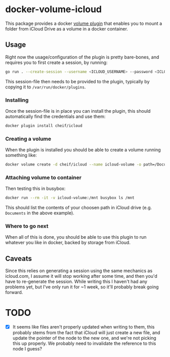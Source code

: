 # docker-volume-icloud
This package provides a docker [volume plugin](https://docs.docker.com/engine/extend/plugins_volume/) that enables you to mount a folder from iCloud Drive as a volume in a docker container.

## Usage
Right now the usage/configuration of the plugin is pretty bare-bones, and requires you to first create a session, by running:
```sh
go run . --create-session --username <ICLOUD_USERNAME> --password <ICLOUD_PASSWORD> > session.json
```

This session-file then needs to be provided to the plugin, typically by copying it to `/var/run/docker/plugins`.

### Installing
Once the session-file is in place you can install the plugin, this should automatically find the credentials and use them:
```sh
docker plugin install cheif/icloud
```

### Creating a volume
When the plugin is installed you should be able to create a volume running something like:
```sh
docker volume create -d cheif/icloud --name icloud-volume -o path=/Documents
```

### Attaching volume to container
Then testing this in busybox:
```sh
docker run --rm -it -v icloud-volume:/mnt busybox ls /mnt
```

This should list the contents of your choosen path in iCloud drive (e.g. `Documents` in the above example).

### Where to go next
When all of this is done, you should be able to use this plugin to run whatever you like in docker, backed by storage from iCloud.

## Caveats
Since this relies on generating a session using the same mechanics as icloud.com, I assume it will stop working after some time, and then you'd have to re-generate the session. While writing this I haven't had any problems yet, but I've only run it for ~1 week, so it'll probably break going forward.

# TODO
- [x] It seems like files aren't properly updated when writing to them, this probably stems from the fact that iCloud will just create a new file, and update the pointer of the node to the new one, and we're not picking this up properly. We probably need to invalidate the reference to this node I guess?
